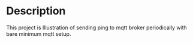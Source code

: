# Description

This project is Illustration of sending ping to mqtt broker periodically with bare minimum mqtt setup. 

